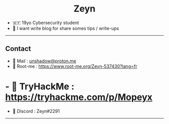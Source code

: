 <h1 align="center">Zeyn</h1>

  -  🇲🇫 19yo Cybersecurity student
  -  💬 I want write blog for share somes tips / write-ups
-----------------------------
<h2>Contact</h2>

  - 📗 Mail : <a href ="mailto:unshadow@proton.me">unshadow@proton.me</a>
  - 📘 Root-me : <a href="redirect">https://www.root-me.org/Zeyn-537430?lang=fr</a>
  # - 📕 TryHackMe : <a href="redirect">https://tryhackme.com/p/Mopeyx</a>
  - 📙 Discord : Zeyn#2291
-----------------------------
